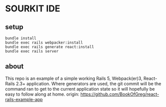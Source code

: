# SOURKIT IDE

## setup

    bundle install
    bundle exec rails webpacker:install
    bundle exec rails generate react:install
    bundle exec rails server

## about

This repo is an example of a simple working Rails 5, Webpack(er)3, React-Rails
2.3+ application. Where generators are used, the git commit will be the command
ran to get to the current application state so it will hopefully be easy to
follow along at home. origin:
https://github.com/BookOfGreg/react-rails-example-app

